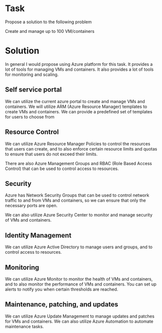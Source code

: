 # Task
Propose a solution to the following problem

Create and manage up to 100 VM/containers

# Solution

In general I would propose using Azure platform for this task. It provides a lot of tools for managing VMs and containers. It also provides a lot of tools for monitoring and scaling.

## Self service portal

We can utilize the current azure portal to create and manage VMs and containers. We will utilize ARM (Azure Resource Manager) templates to create VMs and containers. We can provide a predefined set of templates for users to choose from

## Resource Control

We can utilize Azure Resource Manager Policies to control the resources that users can create, and to also enforce certain resource limits and quotas to ensure that users do not exceed their limits.

There are also Azure Management Groups and RBAC (Role Based Access Control) that can be used to control access to resources.

## Security

Azure has Network Security Groups that can be used to control network traffic to and from VMs and containers, so we can ensure that only the necessary ports are open.

We can also utilize Azure Security Center to monitor and manage security of VMs and containers.

## Identity Management

We can utilize Azure Active Directory to manage users and groups, and to control access to resources. 

## Monitoring

We can utilize Azure Monitor to monitor the health of VMs and containers, and to also monitor the performance of VMs and containers. You can set up alerts to notify you when certain thresholds are reached.

## Maintenance, patching, and updates

We can utilize Azure Update Management to manage updates and patches for VMs and containers. We can also utilize Azure Automation to automate maintenance tasks.